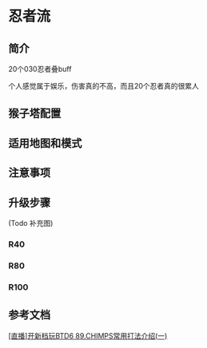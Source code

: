 # 忍者流
## 简介
20个030忍者叠buff

个人感觉属于娱乐，伤害真的不高，而且20个忍者真的很累人

## 猴子塔配置

## 适用地图和模式


## 注意事项


## 升级步骤
(Todo 补充图)

### R40

### R80


### R100



## 参考文档
[[直播]开新档玩BTD6 89.CHIMPS常用打法介绍(一)](https://tieba.baidu.com/p/6468461730?see_lz=1&pn=4)